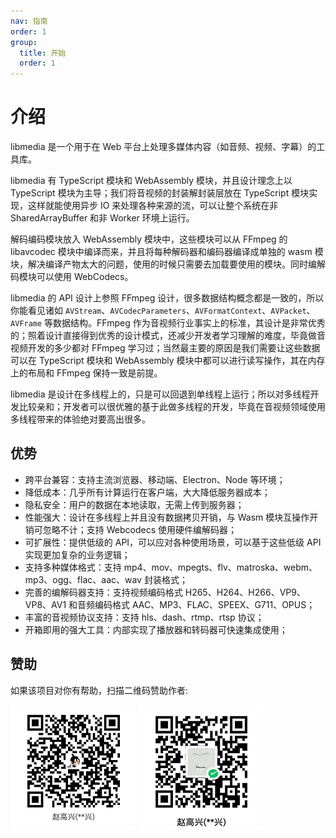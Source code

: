 ```yaml
---
nav: 指南
order: 1
group:
  title: 开始
  order: 1
---
```


# 介绍

libmedia 是一个用于在 Web 平台上处理多媒体内容（如音频、视频、字幕）的工具库。

libmedia 有 TypeScript 模块和 WebAssembly 模块，并且设计理念上以 TypeScript 模块为主导；我们将音视频的封装解封装层放在 TypeScript 模块实现，这样就能使用异步 IO 来处理各种来源的流，可以让整个系统在非 SharedArrayBuffer 和非 Worker 环境上运行。

解码编码模块放入 WebAssembly 模块中，这些模块可以从 FFmpeg 的 libavcodec 模块中编译而来，并且将每种解码器和编码器编译成单独的 wasm 模块，解决编译产物太大的问题，使用的时候只需要去加载要使用的模块。同时编解码模块可以使用 WebCodecs。

libmedia 的 API 设计上参照 FFmpeg 设计，很多数据结构概念都是一致的，所以你能看见诸如 ```AVStream```、```AVCodecParameters```、```AVFormatContext```、```AVPacket```、```AVFrame``` 等数据结构。FFmpeg 作为音视频行业事实上的标准，其设计是非常优秀的；照着设计直接得到优秀的设计模式，还减少开发者学习理解的难度，毕竟做音视频开发的多少都对 FFmpeg 学习过；当然最主要的原因是我们需要让这些数据可以在 TypeScript 模块和 WebAssembly 模块中都可以进行读写操作，其在内存上的布局和 FFmpeg 保持一致是前提。

libmedia 是设计在多线程上的，只是可以回退到单线程上运行；所以对多线程开发比较亲和；开发者可以很优雅的基于此做多线程的开发，毕竟在音视频领域使用多线程带来的体验绝对要高出很多。

## 优势

- 跨平台兼容：支持主流浏览器、移动端、Electron、Node 等环境；
- 降低成本：几乎所有计算运行在客户端，大大降低服务器成本；
- 隐私安全：用户的数据在本地读取，无需上传到服务器；
- 性能强大：设计在多线程上并且没有数据拷贝开销，与 Wasm 模块互操作开销可忽略不计；支持 Webcodecs 使用硬件编解码器；
- 可扩展性：提供低级的 API，可以应对各种使用场景，可以基于这些低级 API 实现更加复杂的业务逻辑；
- 支持多种媒体格式：支持 mp4、mov、mpegts、flv、matroska、webm、mp3、ogg、flac、aac、wav 封装格式；
- 完善的编解码器支持：支持视频编码格式 H265、H264、H266、VP9、VP8、AV1 和音频编码格式 AAC、MP3、FLAC、SPEEX、G711、OPUS；
- 丰富的音视频协议支持：支持 hls、dash、rtmp、rtsp 协议；
- 开箱即用的强大工具：内部实现了播放器和转码器可快速集成使用；

## 赞助

如果该项目对你有帮助，扫描二维码赞助作者:

<img src="../../public/img/alipay-qcode.png" width="200" alt="alipay" />
<img src="../../public/img/wechat-qcode.png" width="200" alt="wechat-pay" />